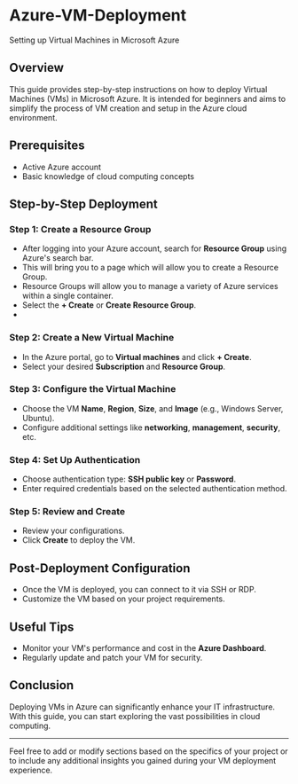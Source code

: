 # Azure-VM-Deployment
Setting up Virtual Machines in Microsoft Azure

## Overview
This guide provides step-by-step instructions on how to deploy Virtual Machines (VMs) in Microsoft Azure. It is intended for beginners and aims to simplify the process of VM creation and setup in the Azure cloud environment.

## Prerequisites
- Active Azure account
- Basic knowledge of cloud computing concepts

## Step-by-Step Deployment

### Step 1: Create a Resource Group
- After logging into your Azure account, search for **Resource Group** using Azure's search bar.
- This will bring you to a page which will allow you to create a Resource Group.
- Resource Groups will allow you to manage a variety of Azure services within a single container.
- Select the **+ Create** or **Create Resource Group**.
- 

### Step 2: Create a New Virtual Machine
- In the Azure portal, go to **Virtual machines** and click **+ Create**.
- Select your desired **Subscription** and **Resource Group**.

### Step 3: Configure the Virtual Machine
- Choose the VM **Name**, **Region**, **Size**, and **Image** (e.g., Windows Server, Ubuntu).
- Configure additional settings like **networking**, **management**, **security**, etc.

### Step 4: Set Up Authentication
- Choose authentication type: **SSH public key** or **Password**.
- Enter required credentials based on the selected authentication method.

### Step 5: Review and Create
- Review your configurations.
- Click **Create** to deploy the VM.

## Post-Deployment Configuration
- Once the VM is deployed, you can connect to it via SSH or RDP.
- Customize the VM based on your project requirements.

## Useful Tips
- Monitor your VM's performance and cost in the **Azure Dashboard**.
- Regularly update and patch your VM for security.

## Conclusion
Deploying VMs in Azure can significantly enhance your IT infrastructure. With this guide, you can start exploring the vast possibilities in cloud computing.

---

Feel free to add or modify sections based on the specifics of your project or to include any additional insights you gained during your VM deployment experience.
